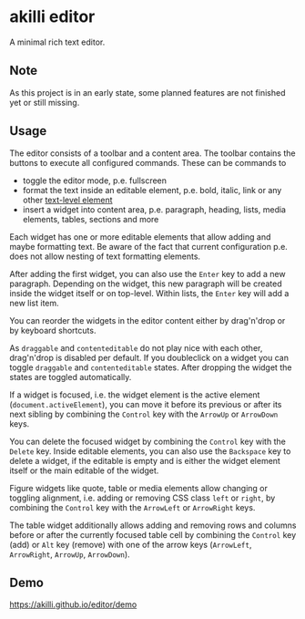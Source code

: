 # akilli editor

A minimal rich text editor.

## Note

As this project is in an early state, some planned features are not finished yet or still missing.

## Usage

The editor consists of a toolbar and a content area. The toolbar contains the buttons to execute all configured commands. These can be commands to

- toggle the editor mode, p.e. fullscreen
- format the text inside an editable element, p.e. bold, italic, link or any other [text-level element](https://html.spec.whatwg.org/multipage/text-level-semantics.html)
- insert a widget into content area, p.e. paragraph, heading, lists, media elements, tables, sections and more 

Each widget has one or more editable elements that allow adding and maybe formatting text. Be aware of the fact that current configuration p.e. does not allow nesting of text formatting elements.

After adding the first widget, you can also use the `Enter` key to add a new paragraph. Depending on the widget, this new paragraph will be created inside the widget itself or on top-level. Within lists, the `Enter` key will add a new list item.

You can reorder the widgets in the editor content either by drag'n'drop or by keyboard shortcuts. 

As `draggable` and `contenteditable` do not play nice with each other, drag'n'drop is disabled per default. If you doubleclick on a widget you can toggle `draggable` and `contenteditable` states. After dropping the widget the states are toggled automatically.

If a widget is focused, i.e. the widget element is the active element (`document.activeElement`), you can move it before its previous or after its next sibling by combining the `Control` key with the `ArrowUp` or `ArrowDown` keys.

You can delete the focused widget by combining the `Control` key with the `Delete` key. Inside editable elements, you can also use the `Backspace` key to delete a widget, if the editable is empty and is either the widget element itself or the main editable of the widget.

Figure widgets like quote, table or media elements allow changing or toggling alignment, i.e. adding or removing CSS class `left` or `right`, by combining the `Control` key with the `ArrowLeft` or `ArrowRight` keys.

The table widget additionally allows adding and removing rows and columns before or after the currently focused table cell by combining the `Control` key (add) or `Alt` key (remove) with one of the arrow keys (`ArrowLeft`, `ArrowRight`, `ArrowUp`, `ArrowDown`).

## Demo

https://akilli.github.io/editor/demo
